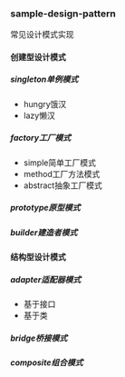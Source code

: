 ### sample-design-pattern
常见设计模式实现

#### 创建型设计模式

##### singleton单例模式

- hungry饿汉
- lazy懒汉

##### factory工厂模式

- simple简单工厂模式
- method工厂方法模式
- abstract抽象工厂模式

##### prototype原型模式

##### builder建造者模式


#### 结构型设计模式

##### adapter适配器模式
- 基于接口
- 基于类

##### bridge桥接模式

##### composite组合模式